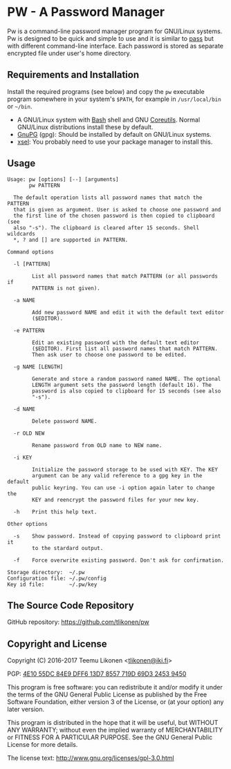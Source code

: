 PW - A Password Manager
=======================

Pw is a command-line password manager program for GNU/Linux systems. Pw
is designed to be quick and simple to use and it is similar to [pass][]
but with different command-line interface. Each password is stored as
separate encrypted file under user's home directory.

[pass]: https://www.passwordstore.org/


Requirements and Installation
-----------------------------

Install the required programs (see below) and copy the `pw` executable
program somewhere in your system's `$PATH`, for example in
`/usr/local/bin` or `~/bin`.

  * A GNU/Linux system with [Bash][] shell and GNU [Coreutils][]. Normal
    GNU/Linux distributions install these by default.
  * [GnuPG][] (gpg): Should be installed by default on GNU/Linux
    systems.
  * [xsel][]: You probably need to use your package manager to install
    this.

[Bash]:      https://www.gnu.org/software/bash/
[Coreutils]: https://www.gnu.org/software/coreutils/coreutils.html
[GnuPG]:     https://gnupg.org/
[xsel]:      http://www.vergenet.net/~conrad/software/xsel/


Usage
-----

    Usage: pw [options] [--] [arguments]
           pw PATTERN

      The default operation lists all password names that match the PATTERN
      that is given as argument. User is asked to choose one password and
      the first line of the chosen password is then copied to clipboard (see
      also "-s"). The clipboard is cleared after 15 seconds. Shell wildcards
      *, ? and [] are supported in PATTERN.

    Command options

      -l [PATTERN]

            List all password names that match PATTERN (or all passwords if
            PATTERN is not given).

      -a NAME

            Add new password NAME and edit it with the default text editor
            ($EDITOR).

      -e PATTERN

            Edit an existing password with the default text editor
            ($EDITOR). First list all password names that match PATTERN.
            Then ask user to choose one password to be edited.

      -g NAME [LENGTH]

            Generate and store a random password named NAME. The optional
            LENGTH argument sets the password length (default 16). The
            password is also copied to clipboard for 15 seconds (see also
            "-s").

      -d NAME

            Delete password NAME.

      -r OLD NEW

            Rename password from OLD name to NEW name.

      -i KEY

            Initialize the password storage to be used with KEY. The KEY
            argument can be any valid reference to a gpg key in the default
            public keyring. You can use -i option again later to change the
            KEY and reencrypt the password files for your new key.

      -h    Print this help text.

    Other options

      -s    Show password. Instead of copying password to clipboard print it
            to the stardard output.

      -f    Force overwrite existing password. Don't ask for confirmation.

    Storage directory:  ~/.pw
    Configuration file: ~/.pw/config
    Key id file:        ~/.pw/key


The Source Code Repository
--------------------------

GitHub repository: <https://github.com/tlikonen/pw>


Copyright and License
---------------------

Copyright (C) 2016-2017 Teemu Likonen <<tlikonen@iki.fi>>

PGP: [4E10 55DC 84E9 DFF6 13D7 8557 719D 69D3 2453 9450][PGP]

This program is free software: you can redistribute it and/or modify it
under the terms of the GNU General Public License as published by the
Free Software Foundation, either version 3 of the License, or (at your
option) any later version.

This program is distributed in the hope that it will be useful, but
WITHOUT ANY WARRANTY; without even the implied warranty of
MERCHANTABILITY or FITNESS FOR A PARTICULAR PURPOSE. See the GNU General
Public License for more details.

The license text: <http://www.gnu.org/licenses/gpl-3.0.html>

[PGP]: http://www.iki.fi/tlikonen/pgp-key.asc
